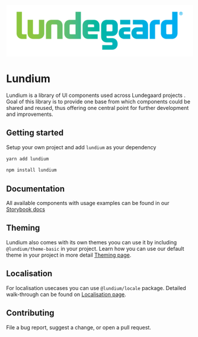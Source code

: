 ![](./lundegaard-logo.png)

# Lundium

Lundium is a library of UI components used across Lundegaard projects .
Goal of this library is to provide one base from which components could be shared and reused, thus offering one central point for further development and improvements.

## Getting started

Setup your own project and add `lundium` as your dependency

```bash
yarn add lundium
```

```bash
npm install lundium
```

## Documentation

All available components with usage examples can be found in our [Storybook docs](https://compassionate-carson-ce6ff5.netlify.com/?path=/story/introduction-welcome--page)

## Theming

Lundium also comes with its own themes yoou can use it by including `@lundium/theme-basic` in your project.
Learn how you can use our default theme in your project in more detail [Theming page](./packages/theme-basic/README.md).

## Localisation

For localisation usecases you can use `@lundium/locale` package. Detailed walk-through can be found on [Localisation page](./packages/locale/README.md).

## Contributing

File a bug report, suggest a change, or open a pull request.

